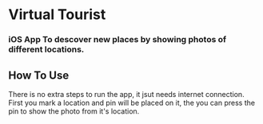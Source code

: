 # Virtual Tourist

### iOS App To descover new places by showing photos of different locations.

## How To Use
There is no extra steps to run the app, it jsut needs internet connection. 
First you mark a location and pin will be placed on it, the you can press
the pin to show the photo from it's location.
